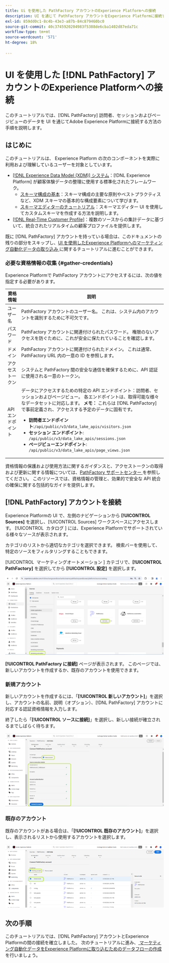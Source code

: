```yaml
---
title: Ui を使用した PathFactory アカウントのExperience Platformへの接続
description: UI を通じて PathFactory アカウントをExperience Platformに接続する方法を説明します。
exl-id: 859dd0c1-8c4b-43e3-a87b-84c879460bc0
source-git-commit: 40c3745920204983f5388de6cba1402d87eda71c
workflow-type: tm+mt
source-wordcount: '571'
ht-degree: 18%

---
```


# UI を使用した [!DNL PathFactory] アカウントのExperience Platformへの接続

このチュートリアルでは、[!DNL PathFactory] 訪問者、セッションおよびページビューのデータを UI を通じてAdobe Experience Platformに接続する方法の手順を説明します。

## はじめに

このチュートリアルは、 Experience Platform の次のコンポーネントを実際に利用および理解しているユーザーを対象としています。

* [[!DNL Experience Data Model (XDM)]  システム](../../../../../xdm/home.md)：[!DNL Experience Platform] が顧客体験データの整理に使用する標準化されたフレームワーク。
   * [スキーマ構成の基本](../../../../../xdm/schema/composition.md)：スキーマ構成の主要な原則やベストプラクティスなど、XDM スキーマの基本的な構成要素について学びます。
   * [スキーマエディターのチュートリアル](../../../../../xdm/tutorials/create-schema-ui.md)：スキーマエディター UI を使用してカスタムスキーマを作成する方法を説明します。
* [[!DNL Real-Time Customer Profile]](../../../../../profile/home.md)：複数のソースからの集計データに基づいて、統合されたリアルタイムの顧客プロファイルを提供します。

既に [!DNL PathFactory] アカウントを持っている場合は、このドキュメントの残りの部分をスキップし、[UI を使用したExperience Platformへのマーケティング自動化データの取り込み ](../../dataflow/marketing-automation.md) に関するチュートリアルに進むことができます。

### 必要な資格情報の収集 {#gather-credentials}

Experience Platformで PathFactory アカウントにアクセスするには、次の値を指定する必要があります。

| 資格情報 | 説明 |
| ---------- | ----------- |
| ユーザー名 | PathFactory アカウントのユーザー名。 これは、システム内のアカウントを識別するために不可欠です。 |
| パスワード | PathFactory アカウントに関連付けられたパスワード。 権限のないアクセスを防ぐために、これが安全に保たれていることを確認します。 |
| ドメイン | PathFactory アカウントに関連付けられたドメイン。 これは通常、PathFactory URL 内の一意の ID を参照します。 |
| アクセストークン | システムと PathFactory 間の安全な通信を確保するために、API 認証に使用される一意のトークン。 |
| API エンドポイント | データにアクセスするための特定の API エンドポイント：訪問者、セッションおよびページビュー。 各エンドポイントは、取得可能な様々なデータセットに対応します。 **メモ：** これらは [!DNL PathFactory] で事前定義され、アクセスする予定のデータに固有です。 <ul><li>**訪問者エンドポイント**:`/api/public/v3/data_lake_apis/visitors.json`</li><li>**セッション エンドポイント**: `/api/public/v3/data_lake_apis/sessions.json`</li><li>**ページビューエンドポイント**: `/api/public/v3/data_lake_apis/page_views.json`</li></ul> |

資格情報の保護および使用方法に関するガイダンスと、アクセストークンの取得および更新に関する情報については、[PathFactory サポートセンター ](https://support.pathfactory.com/categories/adobe/) を参照してください。 このリソースでは、資格情報の管理と、効果的で安全な API 統合の確保に関する包括的なガイドを提供します。


## [!DNL PathFactory] アカウントを接続

Experience Platformの UI で、左側のナビゲーションから **[!UICONTROL Sources]** を選択し、[!UICONTROL Sources] ワークスペースにアクセスします。 [!UICONTROL &#x200B; カタログ &#x200B;] には、Experience Platformでサポートされている様々なソースが表示されます。

カテゴリのリストから適切なカテゴリを選択できます。 検索バーを使用して、特定のソースをフィルタリングすることもできます。

[!UICONTROL &#x200B; マーケティングオートメーション &#x200B;] カテゴリで、**[!UICONTROL PathFactory]** を選択してから **[!UICONTROL 設定]** を選択します。

![ ソースカタログと PathFactory ソースが選択されています。](../../../../images/tutorials/create/pathfactory/catalog.png)

**[!UICONTROL PathFactory に接続]** ページが表示されます。 このページでは、新しいアカウントを作成するか、既存のアカウントを使用できます。

### 新規アカウント

新しいアカウントを作成するには、「**[!UICONTROL 新しいアカウント]**」を選択し、アカウントの名前、説明（オプション）、[!DNL PathFactory] アカウントに対応する認証資格情報を入力します。

終了したら「**[!UICONTROL ソースに接続]**」を選択し、新しい接続が確立されるまでしばらく待ちます。

![PathFactory の新しいアカウントを認証できる新しいアカウントインターフェイス。](../../../../images/tutorials/create/pathfactory/new.png)

### 既存のアカウント

既存のアカウントがある場合は、「**[!UICONTROL 既存のアカウント]**」を選択し、表示されるリストから使用するアカウントを選択します。

![ 既存の PathFactory アカウントのリストから選択できる既存のアカウントインターフェイス。](../../../../images/tutorials/create/pathfactory/existing.png)

## 次の手順

このチュートリアルでは、[!DNL PathFactory] アカウントとExperience Platformの間の接続を確立しました。 次のチュートリアルに進み、[ マーケティング自動化データをExperience Platformに取り込むためのデータフローの作成 ](../../dataflow/marketing-automation.md) を行いましょう。
